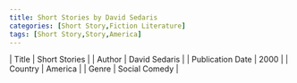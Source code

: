```yaml
---
title: Short Stories by David Sedaris
categories: [Short Story,Fiction Literature]
tags: [Short Story,Story,America]
---     
```

| Title | Short Stories  |
| Author |  David Sedaris  |
| Publication Date | 2000   |
| Country | America |
| Genre | Social Comedy  |
        